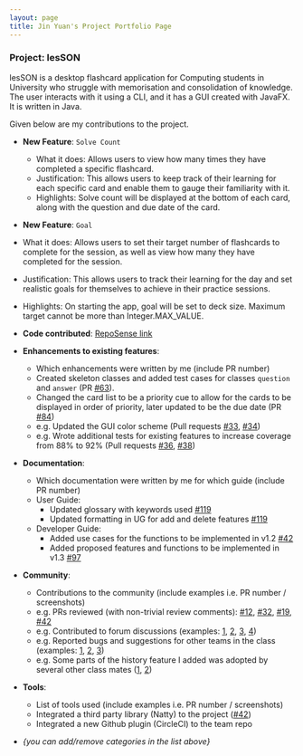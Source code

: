 ```yaml
---
layout: page
title: Jin Yuan's Project Portfolio Page
---
```


### Project: lesSON

lesSON is a desktop flashcard application for Computing students in University who struggle with
memorisation and consolidation of knowledge. The user interacts with it using a CLI, and it has a
GUI created with JavaFX. It is written in Java.

Given below are my contributions to the project.


* **New Feature**: `Solve Count`
  * What it does: Allows users to view how many times they have completed a specific flashcard.
  * Justification: This allows users to keep track of their learning for each specific card and enable them to gauge their familiarity with it.
  * Highlights: Solve count will be displayed at the bottom of each card, along with the question and due date of the card.

* **New Feature**: `Goal`
* What it does: Allows users to set their target number of flashcards to complete for the session, as well as view how many they have completed for the session.
* Justification: This allows users to track their learning for the day and set realistic goals for themselves to achieve in their practice sessions.
* Highlights: On starting the app, goal will be set to deck size. Maximum target cannot be more than Integer.MAX_VALUE.

* **Code contributed**: [RepoSense link](https://nus-cs2103-ay2324s1.github.io/tp-dashboard/?search=jinyuan0425&breakdown=true)

* **Enhancements to existing features**:
  * Which enhancements were written by me (include PR number)
  * Created skeleton classes and added test cases for classes `question` and `answer` (PR [\#63](https://github.com/AY2324S1-CS2103T-W17-4/tp/pull/63)).
  * Changed the card list to be a priority cue to allow for the cards to be displayed in order of priority, later updated to be the due date (PR [\#84](https://github.com/AY2324S1-CS2103T-W17-4/tp/pull/84))
  * e.g. Updated the GUI color scheme (Pull requests [\#33](), [\#34]())
  * e.g. Wrote additional tests for existing features to increase coverage from 88% to 92% (Pull requests [\#36](), [\#38]())

* **Documentation**:
  * Which documentation were written by me for which guide (include PR number)
  * User Guide:
    * Updated glossary with keywords used [\#119](https://github.com/AY2324S1-CS2103T-W17-4/tp/pull/119)
    * Updated formatting in UG for add and delete features [\#119](https://github.com/AY2324S1-CS2103T-W17-4/tp/pull/119)
  * Developer Guide:
    * Added use cases for the functions to be implemented in v1.2 [\#42](https://github.com/AY2324S1-CS2103T-W17-4/tp/pull/42)
    * Added proposed features and functions to be implemented in v1.3 [\#97](https://github.com/AY2324S1-CS2103T-W17-4/tp/pull/97)

* **Community**:
  * Contributions to the community (include examples i.e. PR number / screenshots)
  * e.g. PRs reviewed (with non-trivial review comments): [\#12](), [\#32](), [\#19](), [\#42]()
  * e.g. Contributed to forum discussions (examples: [1](), [2](), [3](), [4]())
  * e.g. Reported bugs and suggestions for other teams in the class (examples: [1](), [2](), [3]())
  * e.g. Some parts of the history feature I added was adopted by several other class mates ([1](), [2]())

* **Tools**:
  * List of tools used (include examples i.e. PR number / screenshots)
  * Integrated a third party library (Natty) to the project ([\#42]())
  * Integrated a new Github plugin (CircleCI) to the team repo

* _{you can add/remove categories in the list above}_

